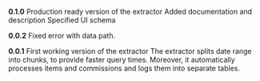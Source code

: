 **0.1.0**
Production ready version of the extractor
Added documentation and description
Specified UI schema

**0.0.2**
Fixed error with data path.

**0.0.1**
First working version of the extractor
The extractor splits date range into chunks, to provide faster query times. Moreover, it automatically processes items and commissions and logs them into separate tables.